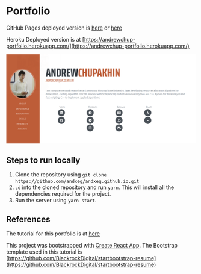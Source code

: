 # Portfolio

GitHub Pages deployed version is [here](https://andxeg.github.io/portfolio/) or [here](https://andrewchup.me/)


Heroku Deployed version is at [https://andrewchup-portfolio.herokuapp.com/](https://andrewchup-portfolio.herokuapp.com/)

![landing page image](./landing.png)

## Steps to run locally
1. Clone the repository using `git clone https://github.com/andxeg/andxeg.github.io.git`
2. `cd` into the cloned repository and run `yarn`. This will install all the dependencies required for the project.
3. Run the server using `yarn start`.

## References
The tutorial for this portfolio is at [here](https://levelup.gitconnected.com/create-a-portfolio-using-react-and-github-student-developer-pack-955379207855)

This project was bootstrapped with [Create React App](https://github.com/facebook/create-react-app).
The Bootstrap template used in this tutorial is [https://github.com/BlackrockDigital/startbootstrap-resume](https://github.com/BlackrockDigital/startbootstrap-resume)
